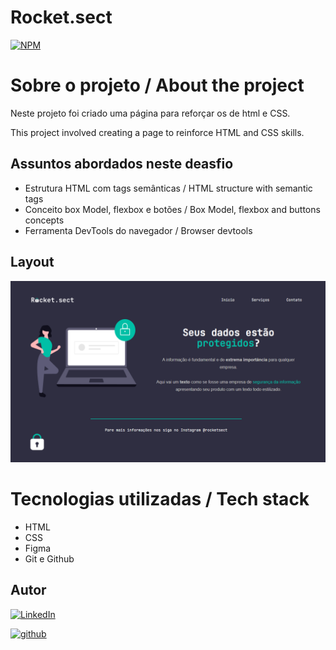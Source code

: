 # Rocket.sect
[![NPM](https://img.shields.io/npm/l/react)](./LICENSE)

# Sobre o projeto / About the project

Neste projeto foi criado uma página para reforçar os de html e CSS.

This project involved creating a page to reinforce HTML and CSS skills.

## Assuntos abordados neste deasfio

- Estrutura HTML com tags semânticas / HTML structure with semantic tags
- Conceito box Model, flexbox e botões / Box Model, flexbox and buttons concepts
- Ferramenta DevTools do navegador / Browser devtools

## Layout
![screen1](./assets/rocket.sect-page.png)

# Tecnologias utilizadas / Tech stack
- HTML
- CSS
- Figma
- Git e Github

## Autor

[![LinkedIn](https://img.shields.io/badge/-Rafael%20Nascimento-000099?style=flat&logo=linkedin)](https://www.linkedin.com/in/rafaelvnascimento/)

[![github](https://img.shields.io/badge/-Rafael%20Nascimento-000000?style=flat&logo=github)](https://www.linkedin.com/in/rafaelvnascimento/)
